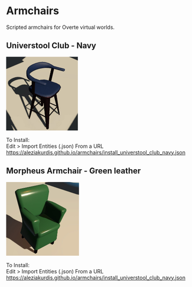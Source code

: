 # Armchairs
Scripted armchairs for Overte virtual worlds.

## Universtool Club - Navy   
<img src="pictures/univestool_club_navy.jpg" height="200">  
  
To Install:  
Edit > Import Entities (.json) From a URL  
https://aleziakurdis.github.io/armchairs/install_universtool_club_navy.json  
  
## Morpheus Armchair - Green leather  
<img src="pictures/morpheus_armchair_green_leather.jpg" height="200">   
  
To Install:  
Edit > Import Entities (.json) From a URL  
https://aleziakurdis.github.io/armchairs/install_universtool_club_navy.json  
  
